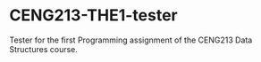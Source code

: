# CENG213-THE1-tester
Tester for the first Programming assignment of the CENG213 Data Structures course.
